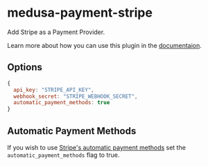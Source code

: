 # medusa-payment-stripe

Add Stripe as a Payment Provider.

Learn more about how you can use this plugin in the [documentaion](https://docs.medusajs.com/add-plugins/stripe).

## Options

```js
{
  api_key: "STRIPE_API_KEY",
  webhook_secret: "STRIPE_WEBHOOK_SECRET",
  automatic_payment_methods: true
}
```

## Automatic Payment Methods

If you wish to use [Stripe's automatic payment methods](https://stripe.com/docs/connect/automatic-payment-methods) set the `automatic_payment_methods` flag to true.
